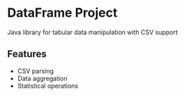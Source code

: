 # DataFrame Project

Java library for tabular data manipulation with CSV support

## Features
- CSV parsing
- Data aggregation
- Statistical operations
